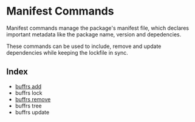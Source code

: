 # Manifest Commands

Manifest commands manage the package's manifest file, which declares important
metadata like the package name, version and depedencies.

These commands can be used to include, remove and update dependencies while
keeping the lockfile in sync.

## Index

* [buffrs add](buffrs-add.md)
* buffrs lock
* [buffrs remove](buffrs-remove.md)
* buffrs tree
* buffrs update